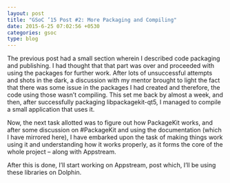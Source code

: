 ```yaml
---
layout: post
title: "GSoC ’15 Post #2: More Packaging and Compiling"
date: 2015-6-25 07:02:56 +0530
categories: gsoc
type: blog
---
```


The previous post had a small section wherein I described code packaging and publishing. I had thought that that part was over and proceeded with using the packages for further work. After lots of unsuccessful attempts and shots in the dark, a discussion with my mentor brought to light the fact that there was some issue in the packages I had created and therefore, the code using those wasn’t compiling. This set me back by almost a week, and then, after successfully packaging libpackagekit-qt5, I managed to compile a small application that uses it.

Now, the next task allotted was to figure out how PackageKit works, and after some discussion on #PackageKit and using the documentation (which I have mirrored here), I have embarked upon the task of making things work using it and understanding how it works properly, as it forms the core of the whole project – along with Appstream.

After this is done, I’ll start working on Appstream, post which, I’ll be using these libraries on Dolphin.
